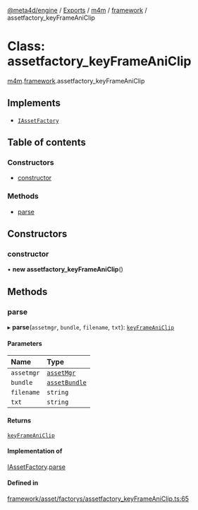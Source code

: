 [@meta4d/engine](../README.md) / [Exports](../modules.md) / [m4m](../modules/m4m.md) / [framework](../modules/m4m.framework.md) / assetfactory\_keyFrameAniClip

# Class: assetfactory\_keyFrameAniClip

[m4m](../modules/m4m.md).[framework](../modules/m4m.framework.md).assetfactory_keyFrameAniClip

## Implements

- [`IAssetFactory`](../interfaces/m4m.framework.IAssetFactory.md)

## Table of contents

### Constructors

- [constructor](m4m.framework.assetfactory_keyFrameAniClip.md#constructor)

### Methods

- [parse](m4m.framework.assetfactory_keyFrameAniClip.md#parse)

## Constructors

### constructor

• **new assetfactory_keyFrameAniClip**()

## Methods

### parse

▸ **parse**(`assetmgr`, `bundle`, `filename`, `txt`): [`keyFrameAniClip`](m4m.framework.keyFrameAniClip.md)

#### Parameters

| Name | Type |
| :------ | :------ |
| `assetmgr` | [`assetMgr`](m4m.framework.assetMgr.md) |
| `bundle` | [`assetBundle`](m4m.framework.assetBundle.md) |
| `filename` | `string` |
| `txt` | `string` |

#### Returns

[`keyFrameAniClip`](m4m.framework.keyFrameAniClip.md)

#### Implementation of

[IAssetFactory](../interfaces/m4m.framework.IAssetFactory.md).[parse](../interfaces/m4m.framework.IAssetFactory.md#parse)

#### Defined in

[framework/asset/factorys/assetfactory_keyFrameAniClip.ts:65](https://github.com/meta4d-me/meta4d-engine/blob/cf6bfe6/src/framework/asset/factorys/assetfactory_keyFrameAniClip.ts#L65)
